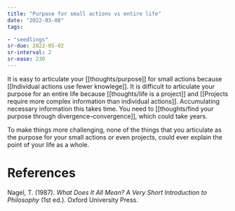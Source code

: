 ```yaml
---
title: "Purpose for small actions vs entire life"
date: "2022-03-08"
tags:

- "seedlings"
sr-due: 2022-05-02
sr-interval: 2
sr-ease: 230
---
```


It is easy to articulate your [[thoughts/purpose]] for small actions because [[Individual actions use fewer knowlege]]. It is difficult to articulate your purpose for an entire life because [[thoughts/life is a project]] and [[Projects require more complex information than individual actions]]. Accumulating necessary information this takes time. You need to [[thoughts/find your purpose through divergence–convergence]], which could take years.

To make things more challenging, none of the things that you articulate as the purpose for your small actions or even projects, could ever explain the point of your life as a whole.

# References

Nagel, T. (1987). *What Does It All Mean? A Very Short Introduction to Philosophy* (1st ed.). Oxford University Press.